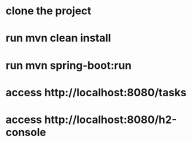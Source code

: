 # clone the project
# run mvn clean install
# run mvn spring-boot:run
# access http://localhost:8080/tasks
# access  http://localhost:8080/h2-console
